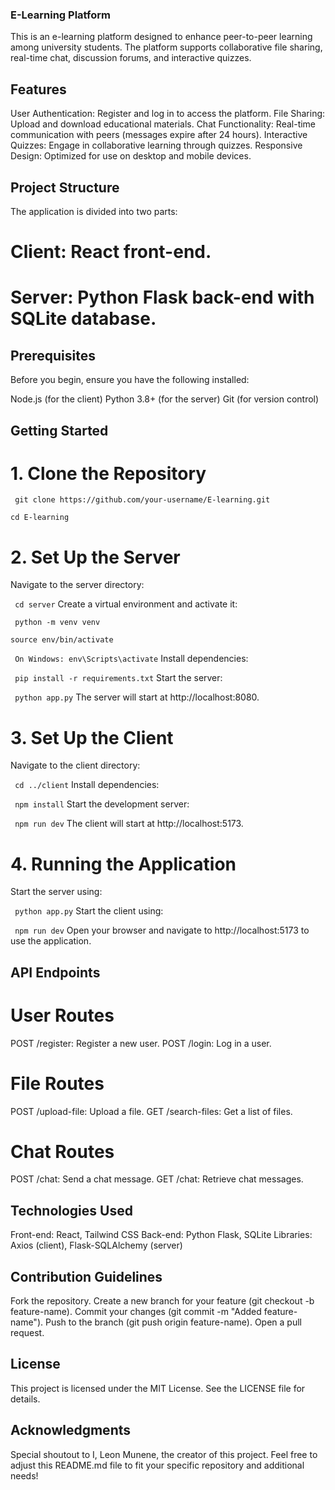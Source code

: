 ### E-Learning Platform
This is an e-learning platform designed to enhance peer-to-peer learning among university students. The platform supports collaborative file sharing, real-time chat, discussion forums, and interactive quizzes.

## Features
User Authentication: Register and log in to access the platform.
File Sharing: Upload and download educational materials.
Chat Functionality: Real-time communication with peers (messages expire after 24 hours).
Interactive Quizzes: Engage in collaborative learning through quizzes.
Responsive Design: Optimized for use on desktop and mobile devices.

## Project Structure
The application is divided into two parts:
# Client: React front-end.
# Server: Python Flask back-end with SQLite database.

## Prerequisites
Before you begin, ensure you have the following installed:

Node.js (for the client)
Python 3.8+ (for the server)
Git (for version control)

## Getting Started
# 1. Clone the Repository
`
git clone https://github.com/your-username/E-learning.git`

`cd E-learning`
# 2. Set Up the Server
Navigate to the server directory:

`
cd server`
Create a virtual environment and activate it:

`
python -m venv venv`

`source env/bin/activate `

` On Windows: env\Scripts\activate`
Install dependencies:

`
pip install -r requirements.txt`
Start the server:

`
python app.py`
The server will start at http://localhost:8080.
# 3. Set Up the Client
Navigate to the client directory:

`
cd ../client`
Install dependencies:

`
npm install`
Start the development server:

`
npm run dev`
The client will start at http://localhost:5173.
# 4. Running the Application
Start the server using:

`
python app.py`
Start the client using:

`
npm run dev`
Open your browser and navigate to http://localhost:5173 to use the application.

## API Endpoints
# User Routes
POST /register: Register a new user.
POST /login: Log in a user.
# File Routes
POST /upload-file: Upload a file.
GET /search-files: Get a list of files.
# Chat Routes
POST /chat: Send a chat message.
GET /chat: Retrieve chat messages.

## Technologies Used
Front-end: React, Tailwind CSS
Back-end: Python Flask, SQLite
Libraries: Axios (client), Flask-SQLAlchemy (server)

## Contribution Guidelines
Fork the repository.
Create a new branch for your feature (git checkout -b feature-name).
Commit your changes (git commit -m "Added feature-name").
Push to the branch (git push origin feature-name).
Open a pull request.

## License
This project is licensed under the MIT License. See the LICENSE file for details.

## Acknowledgments
Special shoutout to I, Leon Munene, the creator of this project.
Feel free to adjust this README.md file to fit your specific repository and additional needs!
